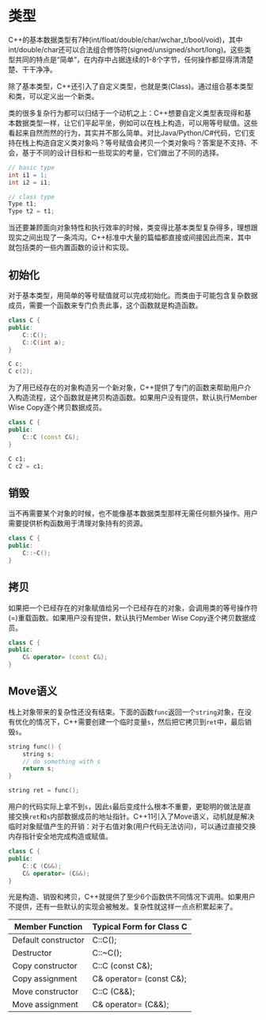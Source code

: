 # 类型

C++的基本数据类型有7种(int/float/double/char/wchar_t/bool/void)，其中int/double/char还可以合法组合修饰符(signed/unsigned/short/long)。这些类型共同的特点是“简单”，在内存中占据连续的1-8个字节，任何操作都显得清清楚楚、干干净净。

除了基本类型，C++还引入了自定义类型，也就是类(Class)。通过组合基本类型和类，可以定义出一个新类。

类的很多复杂行为都可以归结于一个动机之上：C++想要自定义类型表现得和基本数据类型一样，让它们平起平坐，例如可以在栈上构造，可以用等号赋值。这些看起来自然而然的行为，其实并不那么简单。对比Java/Python/C#代码，它们支持在栈上构造自定义类对象吗？等号赋值会拷贝一个类对象吗？答案是不支持、不会，基于不同的设计目标和一些现实的考量，它们做出了不同的选择。

```cpp
// basic type
int i1 = 1;
int i2 = i1;

// class type
Type t1;
Type t2 = t1;
```

当还要兼顾面向对象特性和执行效率的时候，类变得比基本类型复杂得多，理想跟现实之间出现了一条鸿沟。C++标准中大量的篇幅都直接或间接因此而来，其中就包括类的一些内置函数的设计和实现。

## 初始化

对于基本类型，用简单的等号赋值就可以完成初始化。而类由于可能包含复杂数据成员，需要一个函数来专门负责此事，这个函数就是构造函数。

```cpp
class C {
public:
    C::C();
    C::C(int a);
}

C c;
C c(2);
```

为了用已经存在的对象构造另一个新对象，C++提供了专门的函数来帮助用户介入构造流程，这个函数就是拷贝构造函数。如果用户没有提供，默认执行Member Wise Copy逐个拷贝数据成员。

```cpp
class C {
public:
    C::C (const C&);
}

C c1;
C c2 = c1;
```

## 销毁

当不再需要某个对象的时候，也不能像基本数据类型那样无需任何额外操作。用户需要提供析构函数用于清理对象持有的资源。

```cpp
class C {
public:
    C::~C();
}
```

## 拷贝

如果把一个已经存在的对象赋值给另一个已经存在的对象，会调用类的等号操作符(=)重载函数。如果用户没有提供，默认执行Member Wise Copy逐个拷贝数据成员。

```cpp
class C {
public:
    C& operator= (const C&);
}
```

## Move语义

栈上对象带来的复杂性还没有结束。下面的函数`func`返回一个`string`对象，在没有优化的情况下，C++需要创建一个临时变量`s`，然后把它拷贝到`ret`中，最后销毁`s`。

```cpp
string func() {
    string s;
    // do something with s
    return s;
}

string ret = func();
```

用户的代码实际上拿不到`s`，因此`s`最后变成什么根本不重要，更聪明的做法是直接交换`ret`和`s`内部数据成员的地址指针。C++11引入了Move语义，动机就是解决临时对象赋值产生的开销：对于右值对象(用户代码无法访问)，可以通过直接交换内存指针安全地完成构造或赋值。

```cpp
class C {
public:
    C::C (C&&);
    C& operator= (C&&);
}
```

光是构造、销毁和拷贝，C++就提供了至少6个函数供不同情况下调用。如果用户不提供，还有一些默认的实现会被触发。复杂性就这样一点点积累起来了。

| Member Function | Typical Form for Class C|
|--|--|
| Default constructor | C::C(); |
| Destructor | C::~C(); |
| Copy constructor | C::C (const C&); |
| Copy assignment | C& operator= (const C&); |
| Move constructor | C::C (C&&); |
| Move assignment | C& operator= (C&&); |
